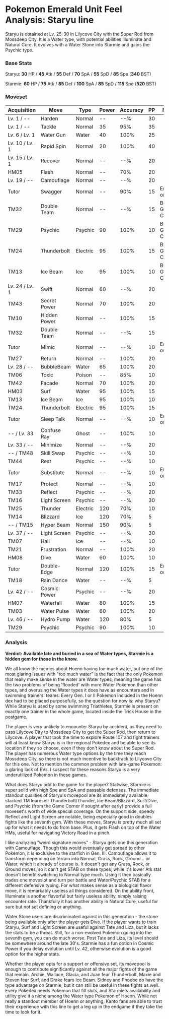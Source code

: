 # Pokemon Emerald Unit Feel Analysis: Staryu line

Staryu is obtained at Lv. 25-30 in Lilycove City with the Super Rod from Mossdeep City. It is a Water type, with potential abilities Illuminate and Natural Cure. It evolves with a Water Stone into Starmie and gains the Psychic type.

### Base Stats

Staryu: **30** HP / **45** Atk / **55** Def / **70** SpA / **55** SpD / **85** Spe (**340** BST)

Starmie: **60** HP / **75** Atk / **85** Def / **100** SpA / **85** SpD / **115** Spe (**520** BST)

### Moveset

| Acquisition    | Move         | Type     | Power | Accuracy | PP | Notes              |
|----------------|--------------|----------|-------|----------|----|--------------------|
| Lv. 1 / --     | Harden       | Normal   | --    | --%      | 30 |                    |
| Lv. 1 / --     | Tackle       | Normal   | 35    | 95%      | 35 |                    |
| Lv. 6 / Lv. 1  | Water Gun    | Water    | 40    | 100%     | 25 |                    |
| Lv. 10 / Lv. 1 | Rapid Spin   | Normal   | 20    | 100%     | 40 |                    |
| Lv. 15 / Lv. 1 | Recover      | Normal   | --    | --%      | 20 |                    |
| HM05           | Flash        | Normal   | --    | 70%      | 20 |                    |
| Lv. 19 / --    | Camouflage   | Normal   | --    | --%      | 20 |                    |
| Tutor          | Swagger      | Normal   | --    | 90%      | 15 | Emerald only       |
| TM32           | Double Team  | Normal   | --    | --%      | 15 | Buy at Game Corner |
| TM29           | Psychic      | Psychic  | 90    | 100%     | 10 | Buy at Game Corner |
| TM24           | Thunderbolt  | Electric | 95    | 100%     | 15 | Buy at Game Corner |
| TM13           | Ice Beam     | Ice      | 95    | 100%     | 10 | Buy at Game Corner |
| Lv. 24 / Lv. 1 | Swift        | Normal   | 60    | --%      | 20 |                    |
| TM43           | Secret Power | Normal   | 70    | 100%     | 20 |                    |
| TM10           | Hidden Power | Normal   | --    | 100%     | 15 |                    |
| TM32           | Double Team  | Normal   | --    | --%      | 15 |                    |
| Tutor          | Mimic        | Normal   | --    | --%      | 10 | Emerald only       |
| TM27           | Return       | Normal   | --    | 100%     | 20 |                    |
| Lv. 28 / --    | BubbleBeam   | Water    | 65    | 100%     | 20 |                    |
| TM06           | Toxic        | Poison   | --    | 85%      | 10 |                    |
| TM42           | Facade       | Normal   | 70    | 100%     | 20 |                    |
| HM03           | Surf         | Water    | 95    | 100%     | 15 |                    |
| TM13           | Ice Beam     | Ice      | 95    | 100%     | 10 |                    |
| TM24           | Thunderbolt  | Electric | 95    | 100%     | 15 |                    |
| Tutor          | Sleep Talk   | Normal   | --    | --%      | 10 | Emerald only       |
| -- / Lv. 33    | Confuse Ray  | Ghost    | --    | 100%     | 10 |                    |
| Lv. 33 / --    | Minimize     | Normal   | --    | --%      | 20 |                    |
| -- / TM48      | Skill Swap   | Psychic  | --    | --%      | 10 |                    |
| TM44           | Rest         | Psychic  | --    | --%      | 10 |                    |
| Tutor          | Substitute   | Normal   | --    | --%      | 10 | Emerald only       |
| TM17           | Protect      | Normal   | --    | --%      | 10 |                    |
| TM33           | Reflect      | Psychic  | --    | --%      | 20 |                    |
| TM16           | Light Screen | Psychic  | --    | --%      | 30 |                    |
| TM25           | Thunder      | Electric | 120   | 70%      | 10 |                    |
| TM14           | Blizzard     | Ice      | 120   | 70%      | 5  |                    |
| -- / TM15      | Hyper Beam   | Normal   | 150   | 90%      | 5  |                    |
| Lv. 37 / --    | Light Screen | Psychic  | --    | --%      | 30 |                    |
| TM07           | Hail         | Ice      | --    | --%      | 10 |                    |
| TM21           | Frustration  | Normal   | --    | 100%     | 20 |                    |
| HM08           | Dive         | Water    | 60    | 100%     | 10 |                    |
| Tutor          | Double-Edge  | Normal   | 120   | 100%     | 15 | Emerald only       |
| TM18           | Rain Dance   | Water    | --    | --%      | 5  |                    |
| Lv. 42 / --    | Cosmic Power | Psychic  | --    | --%      | 20 |                    |
| HM07           | Waterfall    | Water    | 80    | 100%     | 15 |                    |
| TM03           | Water Pulse  | Water    | 60    | 100%     | 20 |                    |
| Lv. 46 / --    | Hydro Pump   | Water    | 120   | 80%      | 5  |                    |
| TM29           | Psychic      | Psychic  | 90    | 100%     | 10 |                    |

### Analysis

**Verdict: Available late and buried in a sea of Water types, Starmie is a hidden gem for those in the know.**

We all know the memes about Hoenn having too much water, but one of the most glaring issues with "too much water" is the fact that the only Pokemon that really make sense in the water are Water types, meaning the game has the two problems of being 'flooded' with more Water Pokemon than other types, and overusing the Water types it does have as encounters and in swimming trainers' teams. Every Gen. I or II Pokemon included in the Hoenn dex had to be placed purposefully, so the question for now is: why Staryu? While Staryu is used by some swimming Triathletes, Starmie is present on exactly one trainer in the whole game, located inside the Trick House in the postgame. 

The player is very unlikely to encounter Staryu by accident, as they need to pass Lilycove City to Mossdeep City to get the Super Rod, then return to Lilycove. A player that took the time to explore Route 107 and fight trainers will at least know Staryu is in the regional Pokedex and be able to see its location if they so choose, even if they don't know about the Super Rod. The player has numerous Water type options by the time they reach Mossdeep City, so there is not much incentive to backtrack to Lilycove City for this one. Not to mention the common problem with late-game Pokemon: a glaring lack of EVs. I suspect for these reasons Staryu is a very underutilized Pokemon in these games.

What does Staryu add to the game for the player? Statwise, Starmie is super solid with high Spe and SpA and passable defenses. The immediate standout qualities of Staryu's movepool are its immediately available stacked TM learnset: Thunderbolt/Thunder, Ice Beam/Blizzard, Surf/Dive, and Psychic (from the Game Corner if sought after early) provide a full moveset's worth of wide special coverage. On the support side, speedy Reflect and Light Screen are notable, being especially good in doubles fights like the seventh gym. With these moves, Staryu is pretty much all set up for what it needs to do from base. Plus, it gets Flash on top of the Water HMs, useful for navigating Victory Road in a pinch.

I like analyzing "weird signature moves" - Staryu gets one this generation with Camouflage. Though this would eventually get spread to other Pokemon, it is exclusive to the starfish in Gen. III. Camouflage allows it to transform depending on terrain into Normal, Grass, Rock, Ground... or Water, which it already of course is. It doesn't get any Grass, Rock, or Ground moves, so it can't get STAB on these types, while it's lower Atk stat doesn't benefit switching to Normal type much. Using it then basically trades one moveslot and turn per battle and Water/Psychic STAB for a different defensive typing. For what makes sense as a biological flavor move, it is remarkably useless all things considered. On the ability front, Illuminate is another flavorful but fairly useless ability, simply raising encounter rate. Thankfully it has another ability in Natural Cure, useful for sure but not set defining or anything.

Water Stone users are discriminated against in this generation - the stone being available only after the player gets Dive. If the player wants to train Staryu, Surf and Light Screen are useful against Tate and Liza, but it lacks the stats to be a threat. Still, for a non-evolved Pokemon going into the seventh gym, you can do much worse. Post Tate and Liza, its level should be somewhere around the late 30's. Starmie has a fun option in Cosmic Power if you delay evolution until Lv. 42, otherwise evolution is a good option for the higher stats.

Whether the player opts for a support or offensive set, its movepool is enough to contribute significantly against all the major fights of the game that remain. Archie, Wallace, Glacia, and Juan fear Thunderbolt, Maxie and Steven fear Surf, and Drake fears Ice Beam. Sidney and Phoebe do have the type advantage on Starmie, but it can still be useful in these fights as well. Every Pokedex needs Pokemon that fill slots, and Starmie's availability and utility give it a niche among the Water type Pokemon of Hoenn. While not really a standout member of Hoenn or anything, Kanto fans are able to trust their experience with this line to get a leg up in the endgame if they take the time to look for it. 